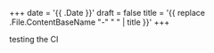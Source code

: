 +++
date = '{{ .Date }}'
draft = false
title = '{{ replace .File.ContentBaseName "-" " " | title }}'
+++

testing the CI